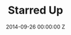 ---
title: Starred Up
img: "/uploads/shaheen-baig-casting-starred-up.jpg"
date: 2014-09-26 00:00:00 Z
categories:
- film
tags:
- recent
director: David Mackenzie
with: Jack O'Connell, Ben Mendelsohn, Rupert Friend
imdb: "http://www.imdb.com/title/tt2567712/"
video: jfr3f2vxn4
layout: project
---
